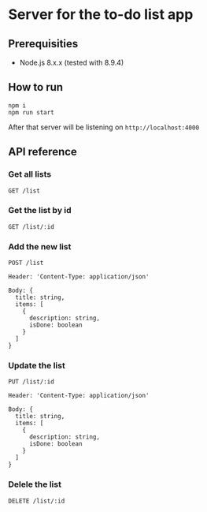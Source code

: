 # Server for the to-do list app

## Prerequisities

* Node.js 8.x.x (tested with 8.9.4)

## How to run

```shell
npm i
npm run start
```

After that server will be listening on `http://localhost:4000`

## API reference

### Get all lists

```
GET /list
```

### Get the list by id

```
GET /list/:id
```

### Add the new list

```
POST /list

Header: 'Content-Type: application/json'

Body: {
  title: string,
  items: [
    {
      description: string,
      isDone: boolean
    }
  ]
}
```

### Update the list

```
PUT /list/:id

Header: 'Content-Type: application/json'

Body: {
  title: string,
  items: [
    {
      description: string,
      isDone: boolean
    }
  ]
}
```

### Delele the list

```
DELETE /list/:id
```